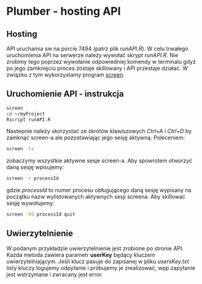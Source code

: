 Plumber - hosting API
================

Hosting
-------

API uruchamia sie na porcie 7494 (patrz plik *runAPI.R*). W celu trwałego uruchomienia API na serwerze należy wywołać skrypt *runAPI.R*. Nie zrobimy tego poprzez wywołanie odpowiedniej komendy w terminalu gdyż po jego zamknięciu proces zostaje skillowany i API przestaje działać. W związku z tym wykorzystamy program [screen](https://askubuntu.com/questions/389834/how-to-run-application-from-terminal-forever).

Uruchomienie API - instrukcja
-----------------------------

``` bash
screen 
cd ~/myProject
Rscript runAPI.R
```

Nastepnie należy skorzystać ze skrótów klawiszowych *Ctrl+A* i *Ctrl+D* by zamknąć screen-a ale pozostawiając jego sesję aktywną. Poleceniem:

``` bash
screen -ls 
```

zobaczymy wszystkie aktywne sesje screen-a. Aby spowrotem otworzyć daną sesję wpisujemy:

``` bash
screen -r processId
```

gdzie *processId* to numer procesu obługującego daną sesję wypisany na początku nazw wylistowanych aktywnych sesji screena. Aby skillować sesję wywołujemy:

``` bash
screen -XS processId quit
```

Uwierzytelnienie
----------------

W podanym przykładzie uwierzytelnienie jest zrobione po stronie API. Każda metoda zawiera parametr **userKey** będący kluczem uwierzytelniającym. Jeśli klucz pasuje do zapisanej w pliku *usersKey.txt* listy kluczy logujemy odpytanie i próbujemy je zrealizować, wpp zapytanie jest wstrzymane i zwracany jest error.
